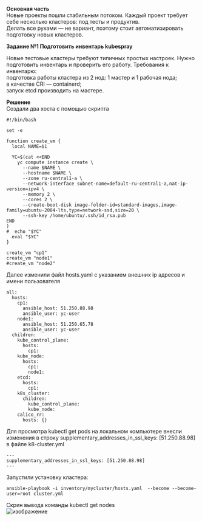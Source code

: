 **Основная часть**     
Новые проекты пошли стабильным потоком. Каждый проект требует себе несколько кластеров: под тесты и продуктив.    
Делать все руками — не вариант, поэтому стоит автоматизировать подготовку новых кластеров.      
    
**Задание №1 Подготовить инвентарь kubespray**     
   
Новые тестовые кластеры требуют типичных простых настроек. Нужно подготовить инвентарь и проверить его работу. Требования к инвентарю:    
подготовка работы кластера из 2 нод: 1 мастер и 1 рабочая нода;      
в качестве CRI — containerd;     
запуск etcd производить на мастере.    
 
    
**Решение**   
Создали два хоста с помощью скрипта    
```
#!/bin/bash

set -e

function create_vm {
  local NAME=$1

  YC=$(cat <<END
    yc compute instance create \
      --name $NAME \
      --hostname $NAME \
      --zone ru-central1-a \
      --network-interface subnet-name=default-ru-central1-a,nat-ip-version=ipv4 \
      --memory 2 \
      --cores 2 \
      --create-boot-disk image-folder-id=standard-images,image-family=ubuntu-2004-lts,type=network-ssd,size=20 \
      --ssh-key /home/ubuntu/.ssh/id_rsa.pub
END
)
#  echo "$YC"
  eval "$YC"
}

create_vm "cp1"
create_vm "node1"
#create_vm "node2"
```
    
Далее изменили файл hosts.yaml с указанием внешних ip адресов и имени пользователя      
```
all:
  hosts:
    cp1:
      ansible_host: 51.250.88.98
      ansible_user: yc-user
    node1:
      ansible_host: 51.250.65.78
      ansible_user: yc-user
  children:
    kube_control_plane:
      hosts:
        cp1:
    kube_node:
      hosts:
        cp1:
        node1:
    etcd:
      hosts:
        cp1:
    k8s_cluster:
      children:
        kube_control_plane:
        kube_node:
    calico_rr:
      hosts: {}

```
Для просмотра kubectl get pods на локальном компьютере внесли изменения в строку supplementary_addresses_in_ssl_keys: [51.250.88.98] в файле k8-cluster.yml
```
---
supplementary_addresses_in_ssl_keys: [51.250.88.98]
---
```
Запустили установку кластера:
```
ansible-playbook -i inventory/mycluster/hosts.yaml  --become --become-user=root cluster.yml
```
Скрин вывода команды kubectl get nodes   
![изображение](https://user-images.githubusercontent.com/87299405/175791675-c68b331d-8473-4cfc-94ec-a50e2eb367ac.png)
